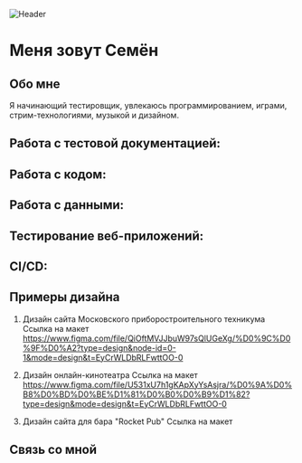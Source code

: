 ![Header](https://github.com/SMalexeev/SMalexeev/blob/master/assets/Alexeev_2.png)
# Меня зовут Семён

## Обо мне
Я начинающий тестировщик, увлекаюсь программированием, играми, стрим-технологиями, музыкой и дизайном.

## Работа с тестовой документацией:

## Работа с кодом:

## Работа с данными:

## Тестирование веб-приложений:

## CI/CD:

## Примеры дизайна
1. Дизайн сайта Московского приборостроительного техникума
Ссылка на макет
https://www.figma.com/file/QiOftMVJJbuW97sQlUGeXg/%D0%9C%D0%9F%D0%A2?type=design&node-id=0-1&mode=design&t=EyCrWLDbRLFwttOO-0

2. Дизайн онлайн-кинотеатра
Ссылка на макет
https://www.figma.com/file/U531xU7h1gKApXyYsAsjra/%D0%9A%D0%B8%D0%BD%D0%BE%D1%81%D0%B0%D0%B9%D1%82?type=design&mode=design&t=EyCrWLDbRLFwttOO-0

3. Дизайн сайта для бара "Rocket Pub"
Ссылка на макет

## Связь со мной